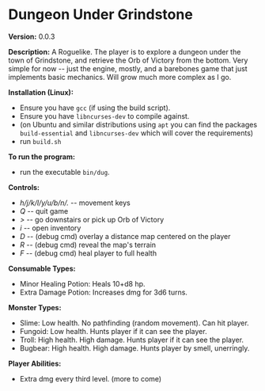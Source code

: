 # Dungeon Under Grindstone

**Version:** 0.0.3

**Description:** A Roguelike. The player is to explore a dungeon under the town of Grindstone, and retrieve the Orb of Victory from the bottom. Very simple for now -- just the engine, mostly, and a barebones game that just implements basic mechanics. Will grow much more complex as I go.

**Installation (Linux):** 
  * Ensure you have `gcc` (if using the build script).
  * Ensure you have `libncurses-dev` to compile against.
  * (on Ubuntu and similar distributions using `apt` you can find the packages `build-essential` and `libncurses-dev` which will cover the requirements)
  * run `build.sh`

**To run the program:**
  * run the executable `bin/dug`.

**Controls:**
  * *h/j/k/l/y/u/b/n/.* -- movement keys
  * *Q* -- quit game
  * *>* -- go downstairs or pick up Orb of Victory
  * *i* -- open inventory
  * *D* -- (debug cmd) overlay a distance map centered on the player
  * *R* -- (debug cmd) reveal the map's terrain
  * *F* -- (debug cmd) heal player to full health

**Consumable Types:**
* Minor Healing Potion: Heals 10+d8 hp.
* Extra Damage Potion: Increases dmg for 3d6 turns.

**Monster Types:**
* Slime: Low health. No pathfinding (random movement). Can hit player.
* Fungoid: Low health. Hunts player if it can see the player.
* Troll: High health. High damage. Hunts player if it can see the player.
* Bugbear: High health. High damage. Hunts player by smell, unerringly.

**Player Abilities:**
* Extra dmg every third level.
(more to come)

